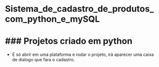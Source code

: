 # Sistema_de_cadastro_de_produtos_com_python_e_mySQL

# ### Projetos criado em python

* E só abrir em uma plataforma e rodar o projeto, irá aparecer uma caixa de dialogo que fara o cadastro.

